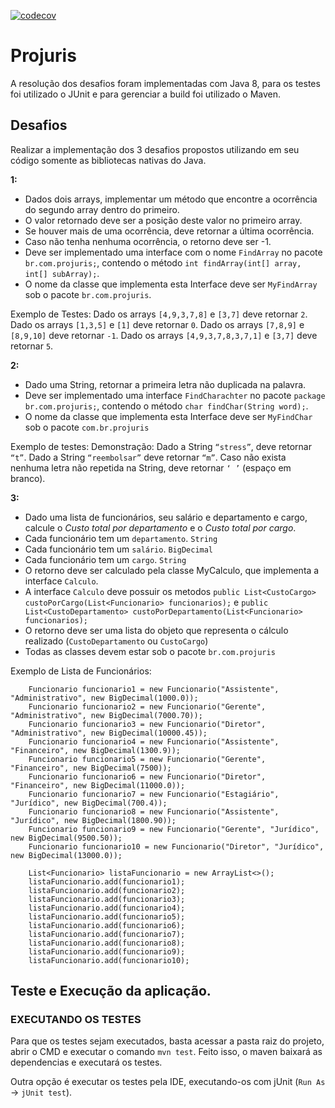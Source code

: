 [![codecov](https://codecov.io/gh/DiegoSouzaDev/Robots/branch/master/graph/badge.svg)](https://codecov.io/gh/DiegoSouzaDev/Robots)

# Projuris
A resolução dos desafios foram implementadas com Java 8, para os testes foi utilizado o JUnit e para gerenciar a build foi utilizado o Maven.


## Desafios

Realizar a implementação dos 3 desafios propostos utilizando em seu código somente as bibliotecas nativas do Java.

**1:**
* Dados dois arrays, implementar um método que encontre a ocorrência do segundo array dentro  do primeiro.
* O valor retornado deve ser a posição deste valor no primeiro array.
* Se houver mais de uma ocorrência, deve retornar a última ocorrência.
* Caso não tenha nenhuma ocorrência, o retorno deve ser -1.
* Deve ser implementado uma interface com o nome `FindArray` no pacote `br.com.projuris;`, contendo o método `int findArray(int[] array, int[] subArray);`.
* O nome da classe que implementa esta Interface deve ser `MyFindArray` sob o pacote `br.com.projuris`.

Exemplo de Testes:
Dado os arrays `[4,9,3,7,8]` e `[3,7]` deve retornar `2`.
Dado os arrays `[1,3,5]` e `[1]` deve retornar `0`.
Dado os arrays `[7,8,9]` e `[8,9,10]` deve retornar `-1`.
Dado os arrays `[4,9,3,7,8,3,7,1]` e `[3,7]` deve retornar `5`.
 
**2:**
* Dado uma String, retornar a primeira letra não duplicada na palavra.
* Deve ser implementado uma interface `FindCharachter` no pacote `package br.com.projuris;`, contendo o método `char findChar(String word);`.
* O nome da classe que implementa esta Interface deve ser `MyFindChar` sob o pacote `com.br.projuris`

Exemplo de testes:
Demonstração:
Dado a String `“stress”`, deve retornar `“t”`.
Dado a String `“reembolsar”` deve retornar `“m”`.
Caso não exista nenhuma letra não repetida na String, deve retornar `‘ ’` (espaço em branco).
 
**3:**
* Dado uma lista de funcionários, seu salário e departamento e cargo, calcule o *Custo total por departamento* e o *Custo total por cargo*.
* Cada funcionário tem um `departamento`. `String`
* Cada funcionário tem um `salário`. `BigDecimal`
* Cada funcionário tem um `cargo`. `String`
* O retorno deve ser calculado pela classe MyCalculo, que implementa a interface `Calculo`.
* A interface `Calculo` deve possuir os metodos `public List<CustoCargo> custoPorCargo(List<Funcionario> funcionarios);`
e `public List<CustoDepartamento> custoPorDepartamento(List<Funcionario> funcionarios);`
* O retorno deve ser uma lista do objeto que representa o cálculo realizado (`CustoDepartamento` ou `CustoCargo`)
* Todas as classes devem estar sob o pacote `br.com.projuris`

 
Exemplo de Lista de Funcionários:

		Funcionario funcionario1 = new Funcionario("Assistente", "Administrativo", new BigDecimal(1000.0));
		Funcionario funcionario2 = new Funcionario("Gerente", "Administrativo", new BigDecimal(7000.70));
		Funcionario funcionario3 = new Funcionario("Diretor", "Administrativo", new BigDecimal(10000.45));
		Funcionario funcionario4 = new Funcionario("Assistente", "Financeiro", new BigDecimal(1300.9));
		Funcionario funcionario5 = new Funcionario("Gerente", "Financeiro", new BigDecimal(7500));
		Funcionario funcionario6 = new Funcionario("Diretor", "Financeiro", new BigDecimal(11000.0));
		Funcionario funcionario7 = new Funcionario("Estagiário", "Jurídico", new BigDecimal(700.4));
		Funcionario funcionario8 = new Funcionario("Assistente", "Jurídico", new BigDecimal(1800.90));
		Funcionario funcionario9 = new Funcionario("Gerente", "Jurídico", new BigDecimal(9500.50));
		Funcionario funcionario10 = new Funcionario("Diretor", "Jurídico", new BigDecimal(13000.0));
		
		List<Funcionario> listaFuncionario = new ArrayList<>();
		listaFuncionario.add(funcionario1);
		listaFuncionario.add(funcionario2);
		listaFuncionario.add(funcionario3);
		listaFuncionario.add(funcionario4);
		listaFuncionario.add(funcionario5);
		listaFuncionario.add(funcionario6);
		listaFuncionario.add(funcionario7);
		listaFuncionario.add(funcionario8);
		listaFuncionario.add(funcionario9);
		listaFuncionario.add(funcionario10);

		


## Teste e Execução da aplicação.

### EXECUTANDO OS TESTES
Para que os testes sejam executados, basta acessar a pasta raiz do projeto, abrir o CMD e executar o comando `mvn test`.
Feito isso, o maven baixará as dependencias e executará os testes.

Outra opção é executar os testes pela IDE, executando-os com jUnit (`Run As` -> `jUnit test`).


